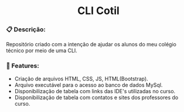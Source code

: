 <h1 align="center">CLI Cotil</h1>

### :clipboard: Descrição:

Repositório criado com a intenção de ajudar os alunos do meu colégio técnico por meio de uma CLI.

### :pencil: Features:

* Criação de arquivos HTML, CSS, JS, HTML(Bootstrap).
* Arquivo executável para o acesso ao banco de dados MySql.
* Disponibilização de tabela com links das IDE's utilizadas no curso.
* Disponibilização de tabela com contatos e sites dos professores do curso.